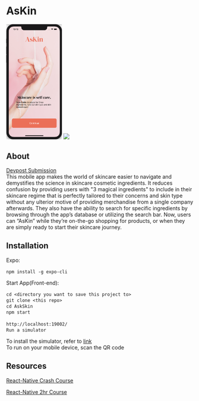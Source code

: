 # AsKin

<img src="https://github.com/malinda-lin/RainbowBunnies/blob/main/AsKin_Landing_Page.png" width="150">   <img src="https://github.com/malinda-lin/RainbowBunnies/blob/main/database-1-gif.gif" width="150"> 

## About
[Devpost Submission](https://devpost.com/software/askin)  
This mobile app makes the world of skincare easier to navigate and demystifies the science in skincare cosmetic ingredients. It reduces confusion by providing users with "3 magical ingredients" to include in their skincare regime that is perfectly tailored to their concerns and skin type without any ulterior motive of providing merchandise from a single company afterwards. They also have the ability to search for specific ingredients by browsing through the app’s database or utilizing the search bar. Now, users can “AsKin” while they’re on-the-go shopping for products, or when they are simply ready to start their skincare journey.

## Installation

Expo:  
```
npm install -g expo-cli
```

Start App(Front-end):
```
cd <directory you want to save this project to>
git clone <this repo>
cd AskSkin
npm start

http://localhost:19002/
Run a simulator
```

To install the simulator, refer to [link](https://reactnative.dev/docs/environment-setup)  
To run on your mobile device, scan the QR code


## Resources
[React-Native Crash Course](https://www.youtube.com/watch?v=Hf4MJH0jDb4&t=643s)

[React-Native 2hr Course](https://www.youtube.com/watch?v=0-S5a0eXPoc)

